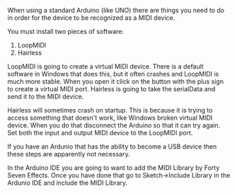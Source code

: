


When using a standard Arduino (like UNO) there are things you need to do in order for the device to be recognized as a MIDI device.


You must install two pieces of software:
1.  LoopMIDI
2.  Hairless

LoopMIDI is going to create a virtual MIDI device.  There is a default software in Windows that does this, but it often crashes and LoopMIDI is much more stable.  When you open it click on the button with the plus sign to create a virtual MIDI port.
Hairless is going to take the serialData and send it to the MIDI device.

Hairless will sometimes crash on startup.  This is because it is trying to access something that doesn't work, like Windows broken virtual MIDI device.
When you do that disconnect the Arduino so that it can try again.  Set both the input and output MIDI device to the LoopMIDI port.

If you have an Ardunio that has the ability to become a USB device then these steps are apparently not necessary.

In the Arduino IDE you are going to want to add the MIDI Library by Forty Seven Effects.  Once you have done that go to Sketch->Include Library in the Ardunio IDE and include the MIDI Library.


